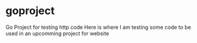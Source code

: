 # goproject
Go Project for testing http code
Here is where I am testing some code to be used in an upcomming project for website
